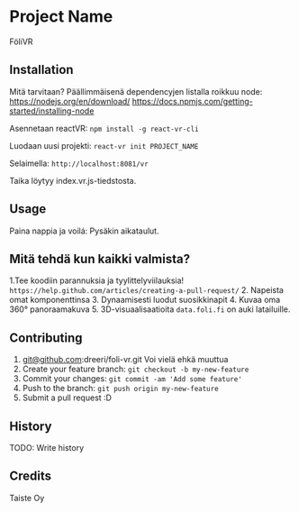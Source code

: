 # Project Name

FöliVR

## Installation

Mitä tarvitaan?
Päällimmäisenä dependencyjen listalla roikkuu node:
https://nodejs.org/en/download/
https://docs.npmjs.com/getting-started/installing-node

Asennetaan reactVR:
`npm install -g react-vr-cli`

Luodaan uusi projekti:
`react-vr init PROJECT_NAME`

Selaimella:
`http://localhost:8081/vr`

Taika löytyy index.vr.js-tiedstosta.

## Usage

Paina nappia ja voilá: Pysäkin aikataulut.

## Mitä tehdä kun kaikki valmista?

1.Tee koodiin parannuksia ja tyylittelyviilauksia! `https://help.github.com/articles/creating-a-pull-request/`
2. Napeista omat komponenttinsa
3. Dynaamisesti luodut suosikkinapit
4. Kuvaa oma 360° panoraamakuva
5. 3D-visuaalisaatioita
`data.foli.fi` on auki latailuille.

## Contributing

1. git@github.com:dreeri/foli-vr.git Voi vielä ehkä muuttua
2. Create your feature branch: `git checkout -b my-new-feature`
3. Commit your changes: `git commit -am 'Add some feature'`
4. Push to the branch: `git push origin my-new-feature`
5. Submit a pull request :D

## History

TODO: Write history

## Credits

Taiste Oy

